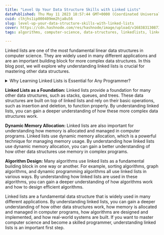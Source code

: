 ```yaml
---
title: "Level Up Your Data Structure Skills with Linked Lists"
datePublished: Thu May 11 2023 18:57:44 GMT+0000 (Coordinated Universal Time)
cuid: clhjhs1ip000409mm2hja8u56
slug: level-up-your-data-structure-skills-with-linked-lists
cover: https://cdn.hashnode.com/res/hashnode/image/upload/v1683831308732/9d819578-fddc-482f-85fa-23a4d492ec90.webp
tags: algorithms, computer-science, data-structures, linkedlists, linkedlist

---
```


Linked lists are one of the most fundamental linear data structures in computer science. They are widely used in many different applications and are an important building block for more complex data structures. In this blog post, we will explore why understanding linked lists is crucial for mastering other data structures.

<details data-node-type="hn-details-summary"><summary>Why Learning Linked Lists is Essential for Any Programmer?</summary><div data-type="detailsContent">Linked lists are one of the most fundamental data structures in computer science and are essential for any programmer to learn. While inserting elements at the end of a list using .append() or .insert() may have a constant time complexity of O(1), when attempting to insert an element closer to or at the beginning of the list, the average time complexity will grow proportionally with the size of the list: O(n). In contrast, linked lists are much more straightforward when it comes to the insertion and deletion of elements at the beginning or end of a list, where their time complexity is always constant: O(1).</div></details>

**Linked Lists as a Foundation:** Linked lists provide a foundation for many other data structures, such as stacks, queues, and trees. These data structures are built on top of linked lists and rely on their basic operations, such as insertion and deletion, to function properly. By understanding linked lists, you can gain a deeper understanding of how these more complex data structures work.

**Dynamic Memory Allocation:** Linked lists are also important for understanding how memory is allocated and managed in computer programs. Linked lists use dynamic memory allocation, which is a powerful technique for managing memory usage. By understanding how linked lists use dynamic memory allocation, you can gain a better understanding of how other data structures use memory in complex programs.

**Algorithm Design:** Many algorithms use linked lists as a fundamental building block in one way or another. For example, sorting algorithms, graph algorithms, and dynamic programming algorithms all use linked lists in various ways. By understanding how linked lists are used in these algorithms, you can gain a deeper understanding of how algorithms work and how to design efficient algorithms.

Linked lists are a fundamental data structure that is widely used in many different applications. By understanding linked lists, you can gain a deeper understanding of how other data structures work, how memory is allocated and managed in computer programs, how algorithms are designed and implemented, and how real-world systems are built. If you want to master computer science and become a skilled programmer, understanding linked lists is an important first step.